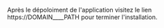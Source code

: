 Après le dépoloiment de l'application visitez le lien https://DOMAIN____PATH pour terminer l'installation.
